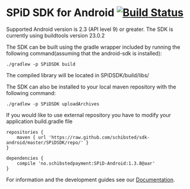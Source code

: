 SPiD SDK for Android [![Build Status](https://travis-ci.org/schibsted/sdk-android.svg?branch=master)](https://travis-ci.org/schibsted/sdk-android)
================

Supported Android version is 2.3 (API level 9) or greater. The SDK is currently using buildtools version 23.0.2

The SDK can be built using the gradle wrapper included by running the following command(assuming that the android-sdk is installed):
```
./gradlew -p SPiDSDK build
```

The compiled library will be located in SPiDSDK/build/libs/

The SDK can also be installed to your local maven repository with the following command:
```
./gradlew -p SPiDSDK uploadArchives
```

If you would like to use external repository you have to modify your application build.gradle file

```
repositories {
    maven { url 'https://raw.github.com/schibsted/sdk-android/master/SPiDSDK/repo/' }
}

dependencies {
    compile 'no.schibstedpayment:SPiD-Android:1.3.8@aar'
}
```


For information and the development guides see our [Documentation](http://schibsted.github.com/sdk-android "Documentation").
